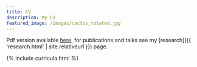 ```yaml
---
title: CV
description: My CV
featured_image: /images/cactus_rotated.jpg
---
```


Pdf version available <a href="https://drive.google.com/file/d/1Asa_r_t2QIGKox9tWzHpKrKfqM_tYoCY/view?usp=sharing">here</a>, for publications and talks see my [research]({{ 'research.html' | site.relativeurl }}) page.

{% include curricula.html %}
